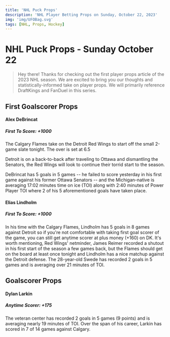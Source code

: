 ```yaml
---
title: 'NHL Puck Props'
description: 'NHL Player Betting Props on Sunday, October 22, 2023'
img: 'img/UFOBag.svg'
tags: [NHL, Props, Hockey]
---
```


# NHL Puck Props - Sunday October 22

> Hey there! Thanks for checking out the first player props article of the 2023 NHL season. We are excited to bring you our thoughts and statistically-informed take on player props. We will primarily reference DraftKings and FanDuel in this series.


## First Goalscorer Props 

#### Alex DeBrincat 

##### First To Score: +1000

The Calgary Flames take on the Detroit Red Wings to start off the small 2-game slate tonight. The over is set at 6.5

Detroit is on a back-to-back after traveling to Ottawa and dismantling the Senators, the Red Wings will look to continue their torrid start to the season.  

DeBrincat has 5 goals in 5 games -- he failed to score yesterday in his first game against his former Ottawa Senators -- and the Michigan-native is averaging 17:02 minutes time on ice (TOI) along with 2:40 minutes of Power Player TOI where 2 of his 5 aforementioned goals have taken place.

#### Elias Lindholm

##### First To Score: +1000

In his time with the Calgary Flames, Lindholm has 5 goals in 8 games against Detroit so if you're not comfortable with taking first goal scorer of the game, you can still get anytime scorer at plus money (+160) on DK. It's worth mentioning, Red Wings' netminder, James Reimer recorded a shutout in his first start of the season a few games back, but the Flames should get on the board at least once tonight and Lindholm has a nice matchup against the Detroit defense. The 28-year-old Swede has recorded 2 goals in 5 games and is averaging over 21 minutes of TOI. 

## Goalscorer Props

#### Dylan Larkin 

##### Anytime Scorer: +175

The veteran center has recorded 2 goals in 5 games (9 points) and is averaging nearly 19 minutes of TOI. Over the span of his career, Larkin has scored in 7 of 14 games against Calgary.

